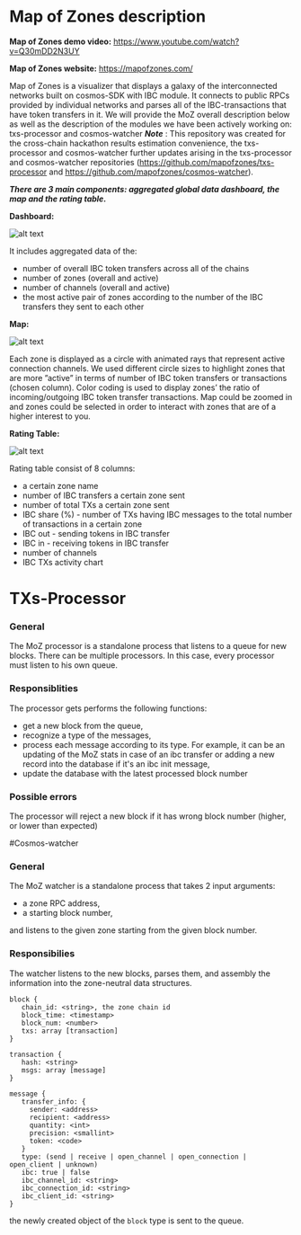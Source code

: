 # Map of Zones description #


**Map of Zones demo video:** https://www.youtube.com/watch?v=Q30mDD2N3UY

**Map of Zones website:** https://mapofzones.com/


Map of Zones is a visualizer that displays a galaxy of the interconnected networks built on cosmos-SDK with IBC module. It connects to public RPCs provided by individual networks and parses all of the IBC-transactions that have token transfers in it.
We will provide the MoZ overall description below as well as the description of the modules we have been actively working on: txs-processor and cosmos-watcher
***Note*** : This repository was created for the cross-chain hackathon results estimation convenience, the txs-processor and cosmos-watcher further updates arising in the txs-processor and cosmos-watcher repositories (https://github.com/mapofzones/txs-processor and https://github.com/mapofzones/cosmos-watcher).


***There are 3 main components: aggregated global data dashboard, the map and the rating table.***


**Dashboard:**

![alt text](https://github.com/mapofzones/mapofzones-crosschain-hackathon/blob/master/dashboard.png?raw=true)

It includes aggregated data of the:
- number of overall IBC token transfers across all of the chains
- number of zones (overall and active)
- number of channels (overall and active)
- the most active pair of zones according to the number of the IBC transfers they sent to each other

**Map:** 

![alt text](https://github.com/mapofzones/mapofzones-crosschain-hackathon/blob/master/map.jpg?raw=true)

Each zone is displayed as a circle with animated rays that represent active connection channels. We used different circle sizes to highlight zones that are more ”active” in terms of number of IBC token transfers or transactions (chosen column). Color coding is used to display zones’ the ratio of incoming/outgoing IBC token transfer transactions. 
Map could be zoomed in and zones could be selected in order to interact with zones that are of a higher interest to you.



**Rating Table:**

![alt text](https://github.com/mapofzones/mapofzones-crosschain-hackathon/blob/master/rating_table.png?raw=true)

Rating table consist of 8 columns:
- a certain zone name
- number of IBC transfers a certain zone sent 
- number of total TXs a certain zone sent
- IBC share (%) - number of TXs having IBC messages to the total number of transactions in a certain zone
- IBC out - sending tokens in IBC transfer
- IBC in - receiving tokens in IBC transfer
- number of channels
- IBC TXs activity chart



# TXs-Processor 


### General
The MoZ processor is a standalone process that listens to a queue for new blocks. There can be multiple processors. In this case, every processor must listen to his own queue. 
 
### Responsiblities
The processor gets performs the following functions:
* get a new block from the queue,
* recognize a type of the messages,
* process each message according to its type. For example, it can be an updating of the MoZ stats in case of an ibc transfer or adding a new record into the database if it's an ibc init message,
* update the database with the latest processed block number
 
### Possible errors
The processor will reject a new block if it has wrong block number (higher, or lower than expected)
 
 


#Cosmos-watcher

### General
The MoZ watcher is a standalone process that takes 2 input arguments: 
* a zone RPC address, 
* a starting block number, 

and listens to the given zone starting from the given block number.

### Responsibilies
The watcher listens to the new blocks, parses them, and assembly the information into the zone-neutral data structures.
```
block {
   chain_id: <string>, the zone chain id
   block_time: <timestamp> 
   block_num: <number>
   txs: array [transaction]
}

transaction {
   hash: <string>
   msgs: array [message]
}

message {
   transfer_info: {
     sender: <address>
     recipient: <address>
     quantity: <int>
     precision: <smallint>
     token: <code>
   }
   type: (send | receive | open_channel | open_connection | open_client | unknown)
   ibc: true | false
   ibc_channel_id: <string>
   ibc_connection_id: <string>
   ibc_client_id: <string>
}
```

the newly created object of the ```block``` type is sent to the queue.



